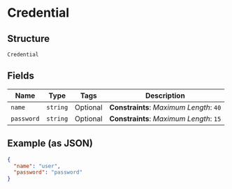 
# Credential

## Structure

`Credential`

## Fields

| Name | Type | Tags | Description |
|  --- | --- | --- | --- |
| `name` | `string` | Optional | **Constraints**: *Maximum Length*: `40` |
| `password` | `string` | Optional | **Constraints**: *Maximum Length*: `15` |

## Example (as JSON)

```json
{
  "name": "user",
  "password": "password"
}
```

